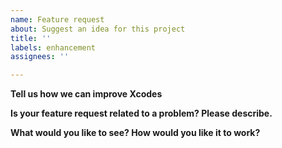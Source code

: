 ```yaml
---
name: Feature request
about: Suggest an idea for this project
title: ''
labels: enhancement
assignees: ''

---
```


**Tell us how we can improve Xcodes**

**Is your feature request related to a problem? Please describe.**

**What would you like to see? How would you like it to work?**
